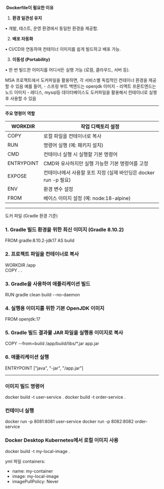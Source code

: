  **Dockerfile이 필요한 이유**

1. **환경 일관성 유지**

• 개발, 테스트, 운영 환경에서 동일한 환경을 제공함.

2. **배포 자동화**

• CI/CD와 연동하여 컨테이너 이미지를 쉽게 빌드하고 배포 가능.

3. **이동성 (Portability)**

• 한 번 빌드한 이미지를 어디서든 실행 가능 (로컬, 클라우드, 서버 등).

MSA 프로젝트에서 도커파일을 활용하면, 각 서비스별 독립적인 컨테이너 환경을 제공할 수 있음
예를 들어,
	- 스프링 부트 백엔드는 openjdk 이미지
	- 리액트 프론트엔드는 노드 이미지
	- 레디스, mysql등 데이터베이스도 도커파일을 활용해서 컨테이너로 실행 후 사용할 수 있음

---

**주요 명령어** **역할**

| WORKDIR    | 작업 디렉토리 설정                                  |
| ---------- | ------------------------------------------- |
| COPY       | 로컬 파일을 컨테이너로 복사                             |
| RUN        | 명령어 실행 (예: 패키지 설치)                          |
| CMD        | 컨테이너 실행 시 실행할 기본 명령어                        |
| ENTRYPOINT | CMD와 유사하지만 실행 가능한 기본 명령어를 고정                |
| EXPOSE     | 컨테이너에서 사용할 포트 지정 (실제 바인딩은 docker run -p 필요) |
| ENV        | 환경 변수 설정                                    |
| FROM       | 베이스 이미지 설정 (예: node:18-alpine)              |


---


도커 파일 (Gradle 환경 기준)
### 1. Gradle 빌드 환경을 위한 최신 이미지 (Gradle 8.10.2)  
FROM gradle:8.10.2-jdk17 AS build  
  
### 2. 프로젝트 파일을 컨테이너로 복사  
WORKDIR /app  
COPY . .  
  
### 3. Gradle을 사용하여 애플리케이션 빌드  
RUN gradle clean build --no-daemon  
  
### 4. 실행용 이미지를 위한 기본 OpenJDK 이미지  
FROM openjdk:17  
  
### 5. Gradle 빌드 결과물 JAR 파일을 실행용 이미지로 복사  
COPY --from=build /app/build/libs/*.jar app.jar  
  
### 6. 애플리케이션 실행  
ENTRYPOINT ["java", "-jar", "/app.jar"]

---


### 이미지 빌드 명령어
docker build -t user-service .
docker build -t order-service .


### 컨테이너 실행
docker run -p 8081:8081 user-service
docker run -p 8082:8082 order-service

### Docker Desktop Kubernetes에서 로컬 이미지 사용
docker build -t my-local-image .

yml 파일
containers: 
- name: my-container 
- image: my-local-image 
- imagePullPolicy: Never